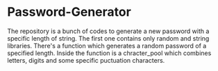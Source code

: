 # Password-Generator
The repository is a bunch of codes to generate a new password with a specific length of string.
The first one contains only random and string libraries.
There's a function which generates a random password of a specified length.
Inside the function is a chracter_pool which combines letters, digits and some specific puctuation characters.
